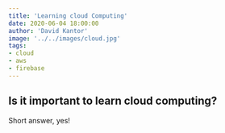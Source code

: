 ```yaml
---
title: 'Learning cloud Computing'
date: 2020-06-04 18:00:00
author: 'David Kantor'
image: '../../images/cloud.jpg'
tags:
- cloud
- aws
- firebase
---
```


## Is it important to learn cloud computing?
Short answer, yes!